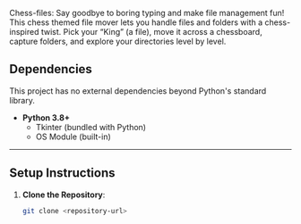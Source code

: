 Chess-files: Say goodbye to boring typing and make file management fun! This chess themed file mover lets you handle files and folders with a chess-inspired twist. 
Pick your “King” (a file), move it across a chessboard, capture folders, and explore your directories level by level.

## Dependencies
This project has no external dependencies beyond Python's standard library.

- **Python 3.8+**
  - Tkinter (bundled with Python)
  - OS Module (built-in)

---
## Setup Instructions

1. **Clone the Repository**:
   ```bash
   git clone <repository-url>
